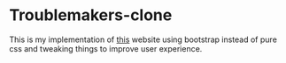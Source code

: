 # Troublemakers-clone
This is my implementation of [this](https://kishor068.github.io/trouble_maker/) website using bootstrap instead of pure css and tweaking things to improve user experience.
